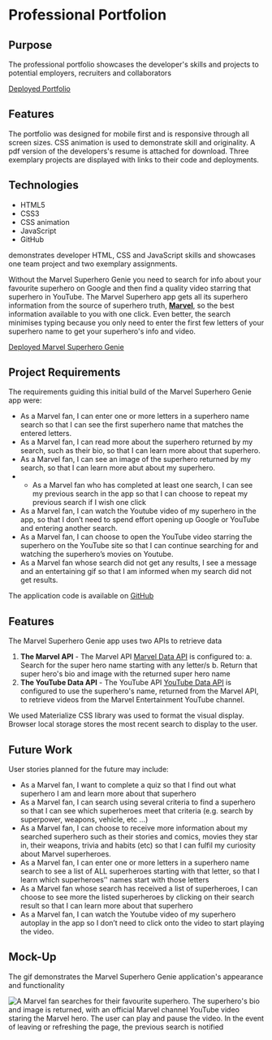 # Professional Portfolion

## Purpose
The professional portfolio showcases the developer's skills and projects to potential employers, recruiters and collaborators

[Deployed Portfolio](https://grace-anderson.github.io/updated-portfolio/)

## Features
The portfolio was designed for mobile first and is responsive through all screen sizes. CSS animation is used to demonstrate skill and originality. A pdf version of the developers's resume is attached for download. Three exemplary projects are displayed with links to their code and deployments. 


## Technologies
* HTML5
* CSS3
* CSS animation
* JavaScript
* GitHub

demonstrates developer HTML, CSS and JavaScript skills and showcases one team project and two exemplary assignments. 

Without the Marvel Superhero Genie you need to search for info about your favourite superhero on Google and then find a quality video starring that superhero in YouTube. The Marvel Superhero app gets all its superhero information from the source of superhero truth, **[Marvel](https://www.marvel.com/)**, so the best information available to you with one click. Even better, the search minimises typing because you only need to enter the first few letters of your superhero name to get your superhero's info and video.

[Deployed Marvel Superhero Genie](https://deanohayne.github.io/marvel-superhero-genie/)

## Project Requirements

The requirements guiding this initial build of the Marvel Superhero Genie app were:

* As a Marvel fan, I can enter one or more letters in a superhero name search so that I can see the first superhero name that matches the entered letters.
* As a Marvel fan, I can read more about the superhero returned by my search, such as their bio, so that I can learn more about that superhero.
* As a Marvel fan, I can see an image of the superhero returned by my search, so that I can learn more abut about my superhero.
* * As a Marvel fan who has completed at least one search, I can see my previous search in the app so that I can choose to repeat my previous search if I wish one click
* As a Marvel fan, I can watch the Youtube video of my superhero in the app, so that I don’t need to spend effort opening up Google or YouTube and entering another search.
* As a Marvel fan, I can choose to open the YouTube video starring the superhero on the YouTube site so that I can continue searching for and watching the superhero’s movies on Youtube.
* As a Marvel fan whose search did not get any results, I see a message and an entertaining gif so that I am informed when my search did not get  results. 

The application code is available on [GitHub](https://github.com/DeanoHayne/marvel-superhero-genie)

## Features
The Marvel Superhero Genie app uses two APIs to retrieve data
1. **The Marvel API**  - The Marvel API [Marvel Data API](https://developer.marvel.com/docs#!/public/getCreatorCollection_get_0/) is configured to: 
a. Search for the super hero name starting with any letter/s
b. Return that super hero's bio and image with the returned super hero name 
2. **The YouTube Data API** - The YouTube API [YouTube Data API](https://developers.google.com/youtube/v3/) is configured to use the superhero's name, returned from the Marvel API, to retrieve videos from the Marvel Entertainment YouTube channel. 

We used Materialize CSS library was used to format the visual display. Browser local storage stores the most recent search to display to the user. 

## Future Work

User stories planned for the future may include: 
* As a Marvel fan, I want to complete a quiz so that I find out what superhero I am and learn more about that superhero
* As a Marvel fan, I can search using several criteria to find a superhero so that I can see which superheroes meet that criteria (e.g. search by superpower, weapons, vehicle, etc …)
* As a Marvel fan, I can choose to receive more information about my searched superhero such as their stories and comics, movies they star in, their weapons, trivia and habits (etc) so that I can fulfil my curiosity about Marvel superheroes.
* As a Marvel fan, I can enter one or more letters in a superhero name search to see a list of ALL superheroes starting with that letter, so that I learn which superheroes’' names start with those letters
* As a Marvel fan whose search has received a list of superheroes, I can choose to see more the listed superheroes by clicking on their search result so that I can learn more about that superhero  
* As a Marvel fan, I can watch the Youtube video of my superhero autoplay in the app so I don’t need to click onto the video to start playing the video.

## Mock-Up

The gif demonstrates the Marvel Superhero Genie application's appearance and functionality

![A Marvel fan searches for their favourite superhero. The superhero's bio and image is returned, with an official Marvel channel YouTube video staring the Marvel hero. The user can play and pause the video. In the event of leaving or refreshing the page, the previous search is notified](./assets/Marvel-Superhero-Genie.gif) 
